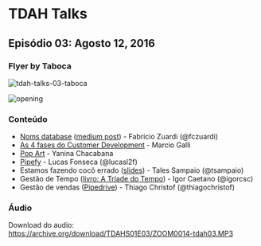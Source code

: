 
TDAH Talks
==========

Episódio 03: Agosto 12, 2016
-------------------------------

### Flyer by Taboca

![tdah-talks-03-taboca](https://cloud.githubusercontent.com/assets/7760/17632499/0aacab74-609f-11e6-936b-4468e094c95f.jpg)

![opening](https://cloud.githubusercontent.com/assets/7760/17633477/e000ccd4-60a3-11e6-9215-6405d45fc558.png)


### Conteúdo

- [Noms database](https://github.com/attic-labs/noms) ([medium post](https://medium.com/@aboodman/noms-init-98b7f0c3566#.a298z5pyv)) - Fabricio Zuardi (@fczuardi)
- [As 4 fases do Customer Development](http://www.slidequest.com/Taboca/ogkfn) - Marcio Galli
- [Pop Art](https://docs.google.com/presentation/d/1GMFhyPEZX1n-E2HkU1TOOadM1TdhBRkjQM2xcH_2K5A/edit?usp=sharing) - Yanina Chacabana
- [Pipefy](http://www.pipefy.com/) - Lucas Fonseca (@lucasl2f)
- Estamos fazendo cocô errado ([slides](https://www.youtube.com/watch?v=6BjBLwjdpM4)) - Tales Sampaio (@tsampaio)
- Gestão de Tempo ([livro: A Tríade do Tempo](http://www.livrariacultura.com.br/p/a-triade-do-tempo-22966752)) - Igor Caetano (@igorcsc)
- Gestão de vendas ([Pipedrive](http://www.pipedrive.com)) - Thiago Christof (@thiagochristof)




### Áudio

Download do audio: https://archive.org/download/TDAHS01E03/ZOOM0014-tdah03.MP3
